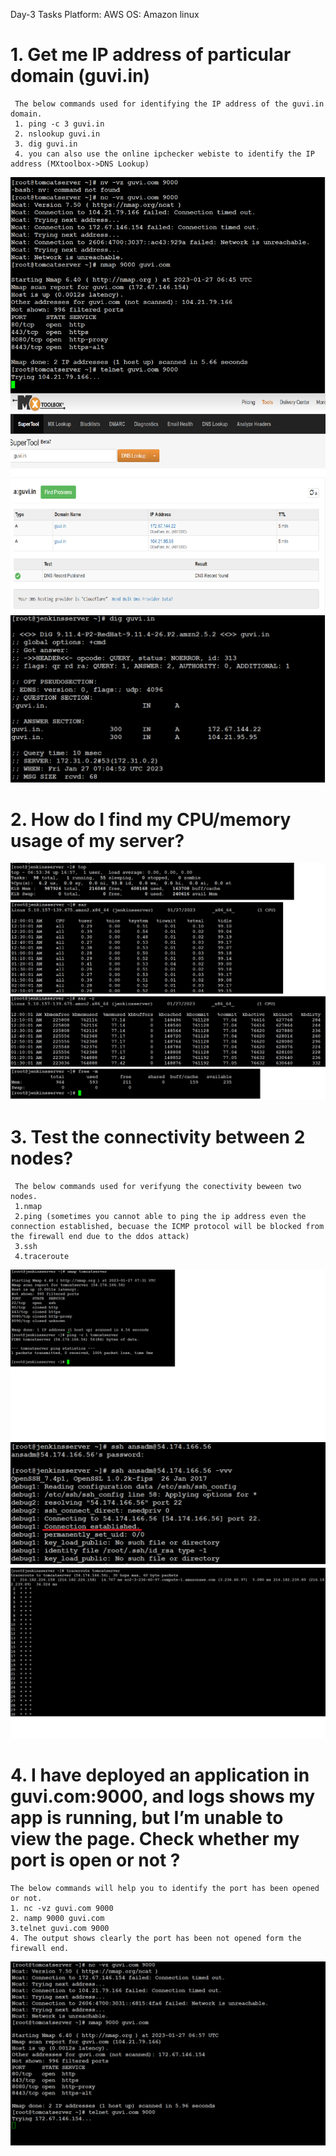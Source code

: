 Day-3 Tasks
Platform: AWS
OS: Amazon linux


<h1> 1. Get me IP address of particular domain (guvi.in) </h1>

     The below commands used for identifying the IP address of the guvi.in domain.   
     1. ping -c 3 guvi.in   
     2. nslookup guvi.in   
     3. dig guvi.in   
     4. you can also use the online ipchecker webiste to identify the IP address (MXtoolbox->DNS Lookup)   

![alt text](https://github.com/devopskvk/Guvi_tasks/blob/main/Day-3-Network%20Basics/images/Day3_Task1.png)
![alt text](https://github.com/devopskvk/Guvi_tasks/blob/main/Day-3-Network%20Basics/images/Day3_Task1_dig.png)



<h1> 2. How do I find my CPU/memory usage of my server? </h1>

![alt text](https://github.com/devopskvk/Guvi_tasks/blob/main/Day-3-Network%20Basics/images/Day3_Task2.png)


<h1> 3. Test the connectivity between 2 nodes? </h1>

     The below commands used for verifyung the conectivity beween two nodes.
     1.nmap
     2.ping (sometimes you cannot able to ping the ip address even the connection established, becuase the ICMP protocol will be blocked from the firewall end due to the ddos attack)
     3.ssh
     4.traceroute

![alt text](https://github.com/devopskvk/Guvi_tasks/blob/main/Day-3-Network%20Basics/images/Day3_Task3.png)
![alt text](https://github.com/devopskvk/Guvi_tasks/blob/main/Day-3-Network%20Basics/images/Day3_Task3_ssh.png)
![alt text](https://github.com/devopskvk/Guvi_tasks/blob/main/Day-3-Network%20Basics/images/Day3_Task3_traceroute.png)


<h1> 4. I have deployed an application in guvi.com:9000, and logs shows my app is running, but I’m unable to view the page. Check whether my port is open or not ? </h1>

    The below commands will help you to identify the port has been opened or not.
    1. nc -vz guvi.com 9000
    2. namp 9000 guvi.com
    3.telnet guvi.com 9000
    4. The output shows clearly the port has been not opened form the firewall end.
    
![alt text](https://github.com/devopskvk/Guvi_tasks/blob/main/Day-3-Network%20Basics/images/Day3_Task4.png)
